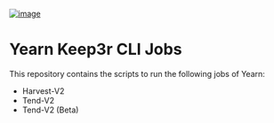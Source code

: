 [![image](https://img.shields.io/npm/v/@yearn/keep3r-cli-jobs.svg?style=flat-square)](https://www.npmjs.org/package/@yearn/keep3r-cli-jobs)

# Yearn Keep3r CLI Jobs

This repository contains the scripts to run the following jobs of Yearn:

- Harvest-V2
- Tend-V2
- Tend-V2 (Beta)
